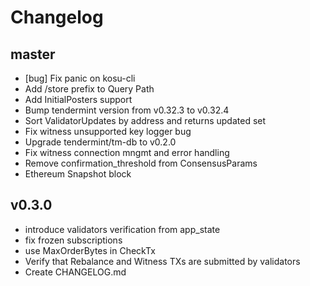 # Changelog

## master

-   [bug] Fix panic on kosu-cli
-   Add /store prefix to Query Path
-   Add InitialPosters support
-   Bump tendermint version from v0.32.3 to v0.32.4
-   Sort ValidatorUpdates by address and returns updated set
-   Fix witness unsupported key logger bug
-   Upgrade tendermint/tm-db to v0.2.0
-   Fix witness connection mngmt and error handling
-   Remove confirmation_threshold from ConsensusParams
-   Ethereum Snapshot block

## v0.3.0

-   introduce validators verification from app_state
-   fix frozen subscriptions
-   use MaxOrderBytes in CheckTx
-   Verify that Rebalance and Witness TXs are submitted by validators
-   Create CHANGELOG.md
